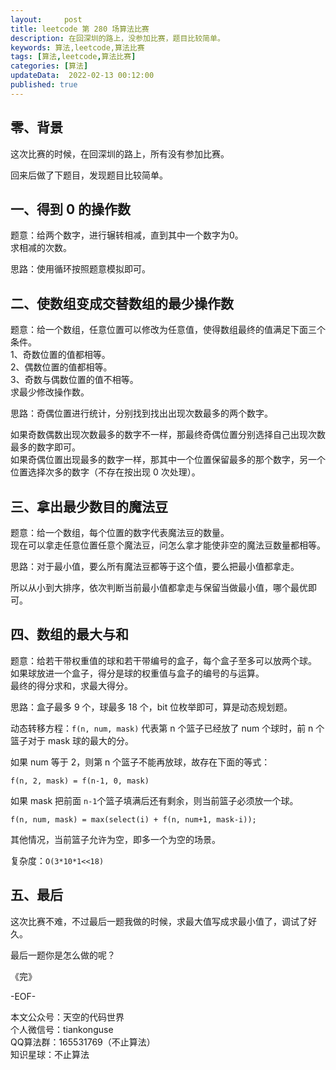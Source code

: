 ```yaml
---   
layout:     post  
title: leetcode 第 280 场算法比赛  
description: 在回深圳的路上，没参加比赛，题目比较简单。       
keywords: 算法,leetcode,算法比赛  
tags: [算法,leetcode,算法比赛]    
categories: [算法]  
updateData:  2022-02-13 00:12:00  
published: true  
---  
```



## 零、背景  


这次比赛的时候，在回深圳的路上，所有没有参加比赛。  


回来后做了下题目，发现题目比较简单。    


## 一、得到 0 的操作数  


题意：给两个数字，进行辗转相减，直到其中一个数字为0。  
求相减的次数。  


思路：使用循环按照题意模拟即可。  


## 二、使数组变成交替数组的最少操作数  


题意：给一个数组，任意位置可以修改为任意值，使得数组最终的值满足下面三个条件。  
1、奇数位置的值都相等。  
2、偶数位置的值都相等。  
3、奇数与偶数位置的值不相等。  
求最少修改操作数。  


思路：奇偶位置进行统计，分别找到找出出现次数最多的两个数字。  


如果奇数偶数出现次数最多的数字不一样，那最终奇偶位置分别选择自己出现次数最多的数字即可。  
如果奇偶位置出现最多的数字一样，那其中一个位置保留最多的那个数字，另一个位置选择次多的数字（不存在按出现 0 次处理）。  


## 三、拿出最少数目的魔法豆  


题意：给一个数组，每个位置的数字代表魔法豆的数量。  
现在可以拿走任意位置任意个魔法豆，问怎么拿才能使非空的魔法豆数量都相等。  


思路：对于最小值，要么所有魔法豆都等于这个值，要么把最小值都拿走。  


所以从小到大排序，依次判断当前最小值都拿走与保留当做最小值，哪个最优即可。  


## 四、数组的最大与和  


题意：给若干带权重值的球和若干带编号的盒子，每个盒子至多可以放两个球。  
如果球放进一个盒子，得分是球的权重值与盒子的编号的与运算。  
最终的得分求和，求最大得分。  


思路：盒子最多 9 个，球最多 18 个，bit 位枚举即可，算是动态规划题。  


动态转移方程：`f(n, num, mask)` 代表第 n 个篮子已经放了 num 个球时，前 n 个篮子对于 mask 球的最大的分。  


如果 num 等于 2，则第 n 个篮子不能再放球，故存在下面的等式：  


```
f(n, 2, mask) = f(n-1, 0, mask)  
```


如果 mask 把前面 `n-1`个篮子填满后还有剩余，则当前篮子必须放一个球。  


```
f(n, num, mask) = max(select(i) + f(n, num+1, mask-i));
```

其他情况，当前篮子允许为空，即多一个为空的场景。  


复杂度：`O(3*10*1<<18)`  



## 五、最后  


这次比赛不难，不过最后一题我做的时候，求最大值写成求最小值了，调试了好久。  


最后一题你是怎么做的呢？  



《完》  


-EOF-  



本文公众号：天空的代码世界  
个人微信号：tiankonguse  
QQ算法群：165531769（不止算法）  
知识星球：不止算法  

